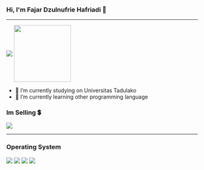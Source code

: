 ### Hi, I'm Fajar Dzulnufrie Hafriadi 👋
<hr>

<img align="center" src="https://github-readme-stats.vercel.app/api?username=dzgif&theme=great-gatsby&show_icons=true"> <img align="center" src="https://github-readme-stats.vercel.app/api/top-langs/?username=dzgif&layout=compact&theme=great-gatsby&show_icons=true" witdh="25" height="150">

- 🔭 I’m currently studying on Universitas Tadulako
- 🌱 I’m currently learning other programming language

### Im Selling 💲
<a href="https://instagram.com/dzst0re">
  <img align="center" src="https://img.shields.io/badge/Netflix-E50914?style=for-the-badge&logo=netflix&logoColor=white"> </a>
<hr>

### Operating System
<img align="center" src="https://img.shields.io/badge/iOS-000000?style=for-the-badge&logo=ios&logoColor=white"> <img align="center" src="https://img.shields.io/badge/Android-3DDC84?style=for-the-badge&logo=android&logoColor=white"> <img align="center" src="https://img.shields.io/badge/Windows-0078D6?style=for-the-badge&logo=windows&logoColor=white"> <img align="center" src="https://img.shields.io/badge/Kali-268BEE?style=for-the-badge&logo=kalilinux&logoColor=white">
